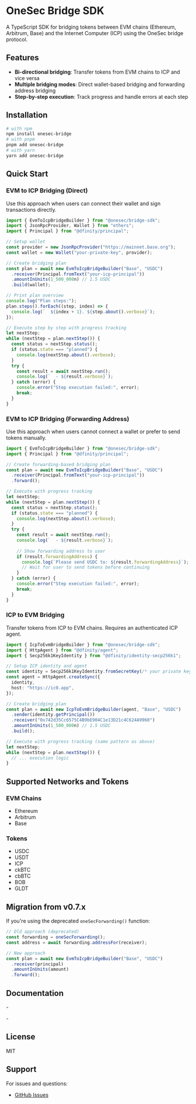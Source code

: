 # OneSec Bridge SDK

A TypeScript SDK for bridging tokens between EVM chains (Ethereum, Arbitrum, Base) and the Internet Computer (ICP) using the OneSec bridge protocol.

## Features

- **Bi-directional bridging**: Transfer tokens from EVM chains to ICP and vice versa
- **Multiple bridging modes**: Direct wallet-based bridging and forwarding address bridging
- **Step-by-step execution**: Track progress and handle errors at each step

## Installation

```bash
# with npm
npm install onesec-bridge
# with pnpm
pnpm add onesec-bridge
# with yarn
yarn add onesec-bridge
```

## Quick Start

### EVM to ICP Bridging (Direct)

Use this approach when users can connect their wallet and sign transactions directly.

```typescript
import { EvmToIcpBridgeBuilder } from "@onesec/bridge-sdk";
import { JsonRpcProvider, Wallet } from "ethers";
import { Principal } from "@dfinity/principal";

// Setup wallet
const provider = new JsonRpcProvider("https://mainnet.base.org");
const wallet = new Wallet("your-private-key", provider);

// Create bridging plan
const plan = await new EvmToIcpBridgeBuilder("Base", "USDC")
  .receiver(Principal.fromText("your-icp-principal"))
  .amountInUnits(1_500_000n) // 1.5 USDC
  .build(wallet);

// Print plan overview
console.log("Plan steps:");
plan.steps().forEach((step, index) => {
  console.log(`  ${index + 1}. ${step.about().verbose}`);
});

// Execute step by step with progress tracking
let nextStep;
while (nextStep = plan.nextStep()) {
  const status = nextStep.status();
  if (status.state === "planned") {
    console.log(nextStep.about().verbose);
  }
  try {
    const result = await nextStep.run();
    console.log(`  - ${result.verbose}`);
  } catch (error) {
    console.error("Step execution failed:", error);
    break;
  }
}
```

### EVM to ICP Bridging (Forwarding Address)

Use this approach when users cannot connect a wallet or prefer to send tokens manually.

```typescript
import { EvmToIcpBridgeBuilder } from "@onesec/bridge-sdk";
import { Principal } from "@dfinity/principal";

// Create forwarding-based bridging plan
const plan = await new EvmToIcpBridgeBuilder("Base", "USDC")
  .receiver(Principal.fromText("your-icp-principal"))
  .forward();

// Execute with progress tracking
let nextStep;
while (nextStep = plan.nextStep()) {
  const status = nextStep.status();
  if (status.state === "planned") {
    console.log(nextStep.about().verbose);
  }
  try {
    const result = await nextStep.run();
    console.log(`  - ${result.verbose}`);
    
    // Show forwarding address to user
    if (result.forwardingAddress) {
      console.log(`Please send USDC to: ${result.forwardingAddress}`);
      // Wait for user to send tokens before continuing
    }
  } catch (error) {
    console.error("Step execution failed:", error);
    break;
  }
}
```

### ICP to EVM Bridging

Transfer tokens from ICP to EVM chains. Requires an authenticated ICP agent.

```typescript
import { IcpToEvmBridgeBuilder } from "@onesec/bridge-sdk";
import { HttpAgent } from "@dfinity/agent";
import { Secp256k1KeyIdentity } from "@dfinity/identity-secp256k1";

// Setup ICP identity and agent
const identity = Secp256k1KeyIdentity.fromSecretKey(/* your private key */);
const agent = HttpAgent.createSync({
  identity,
  host: "https://ic0.app",
});

// Create bridging plan
const plan = await new IcpToEvmBridgeBuilder(agent, "Base", "USDC")
  .sender(identity.getPrincipal())
  .receiver("0x742d35Cc6575C4B9bE904C1e13D21c4C624A9960")
  .amountInUnits(1_500_000n) // 1.5 USDC
  .build();

// Execute with progress tracking (same pattern as above)
let nextStep;
while (nextStep = plan.nextStep()) {
  // ... execution logic
}
```

## Supported Networks and Tokens

### EVM Chains
- Ethereum
- Arbitrum
- Base

### Tokens
- USDC
- USDT
- ICP
- ckBTC
- cbBTC
- BOB
- GLDT

## Migration from v0.7.x

If you're using the deprecated `oneSecForwarding()` function:

```typescript
// Old approach (deprecated)
const forwarding = oneSecForwarding();
const address = await forwarding.addressFor(receiver);

// New approach
const plan = await new EvmToIcpBridgeBuilder("Base", "USDC")
  .receiver(principal)
  .amountInUnits(amount)
  .forward();
```

## Documentation
-<!-- TSDOC_START -->

-<!-- TSDOC_END -->

## License

MIT

## Support

For issues and questions:
- [GitHub Issues](https://github.com/sisyphe-dev/onesec-forwarding-address/issues)